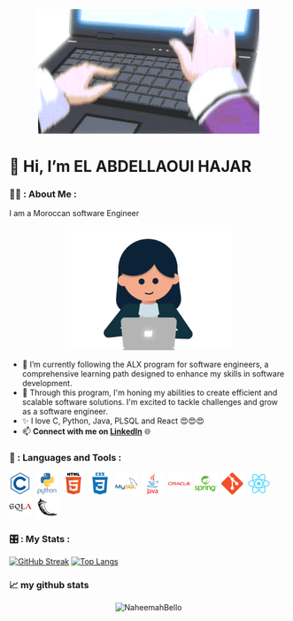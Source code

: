 <div id="header" align="center">
  <img src="https://raw.githubusercontent.com/ELABDELLAOUI-HAJAR/ELABDELLAOUI-HAJAR/master/images/programming.gif" width="400px" alt="Programmer girl"/>
</div>

<h1>
  👋 Hi, I’m EL ABDELLAOUI HAJAR
</h1>

### 👩‍💻 : About Me :
I am a Moroccan software Engineer 
<div align="center">
  <img src="https://raw.githubusercontent.com/ELABDELLAOUI-HAJAR/ELABDELLAOUI-HAJAR/master/images/coding.gif" width="300px" alt="Programmer girl"/>
</div>

- 🌱 I’m currently following the ALX program for software engineers, a comprehensive learning path designed to enhance my skills in software development.
- 💞️ Through this program, I'm honing my abilities to create efficient and scalable software solutions. I'm excited to tackle challenges and grow as a software engineer.
- ✨ I love C, Python, Java, PLSQL and React 😍😍😍
- 📫 **Connect with me on [LinkedIn](https://www.linkedin.com/in/elabdellaoui-hajar/)** 🌐

### 🔧 : Languages and Tools :
<div>
  <img src="https://github.com/devicons/devicon/blob/master/icons/c/c-line.svg" title="C"  alt="C" width="40" height="40"/>&nbsp;
  <img src="https://github.com/devicons/devicon/blob/master/icons/python/python-original-wordmark.svg" title="Python"  alt="Python" width="40" height="40"/>&nbsp;
  <img src="https://github.com/devicons/devicon/blob/master/icons/html5/html5-original-wordmark.svg" title="Html5" alt="Html5" width="40" height="40"/>&nbsp;
  <img src="https://github.com/devicons/devicon/blob/master/icons/css3/css3-plain-wordmark.svg"  title="CSS3" alt="CSS" width="40" height="40"/>&nbsp;
  <img src="https://github.com/devicons/devicon/blob/master/icons/mysql/mysql-original-wordmark.svg" title="MySQL" alt="MySQL" width="40" height="40"/>&nbsp;
  <img src="https://github.com/devicons/devicon/blob/master/icons/java/java-original-wordmark.svg" title="Java" alt="Java" width="40" height="40"/>&nbsp;
  <img src="https://github.com/devicons/devicon/blob/master/icons/oracle/oracle-original.svg" title="Oracle" alt="Oracle" width="40" height="40"/>&nbsp;
  <img src="https://github.com/devicons/devicon/blob/master/icons/spring/spring-original-wordmark.svg" title="Spring" alt="Spring" width="40" height="40"/>&nbsp;
  <img src="https://github.com/devicons/devicon/blob/master/icons/git/git-original.svg" title="Git" alt="Git" width="40" height="40"/>&nbsp;
  <img src="https://github.com/devicons/devicon/blob/master/icons/react/react-original.svg" title="React" alt="React" width="40" height="40"/>&nbsp;
  <img src="https://github.com/devicons/devicon/blob/master/icons/sqlalchemy/sqlalchemy-original.svg" title="SQLAlchemy" alt="SQLAlchemy" width="40" height="40"/>&nbsp;
  <img src="https://github.com/devicons/devicon/blob/master/icons/flask/flask-original.svg" title="Flask" alt="Flask" width="40" height="40"/>&nbsp;
</div>

### 🎛️ : My Stats :

[![GitHub Streak](https://github-readme-streak-stats.herokuapp.com/?user=ELABDELLAOUI-HAJAR&theme=vue-dark)](https://git.io/streak-stats)
[![Top Langs](https://github-readme-stats-sigma-five.vercel.app/api/top-langs/?username=ELABDELLAOUI-HAJAR&layout=compact&theme=vision-friendly-dark)](https://github.com/anuraghazra/github-readme-stats)
<!--[![Top Langs](https://github-readme-stats.vercel.app/api/top-langs/?username=ELABDELLAOUI-HAJAR&layout=compact&theme=vision-friendly-dark)](https://github.com/anuraghazra/github-readme-stats)-->


### 📈 my github stats
<div>
  <p align="center"> <img src="https://github-readme-stats-sigma-five.vercel.app/api?username=ELABDELLAOUI-HAJAR&show_icons=true&theme=github_dark" alt="NaheemahBello" />
</div>

